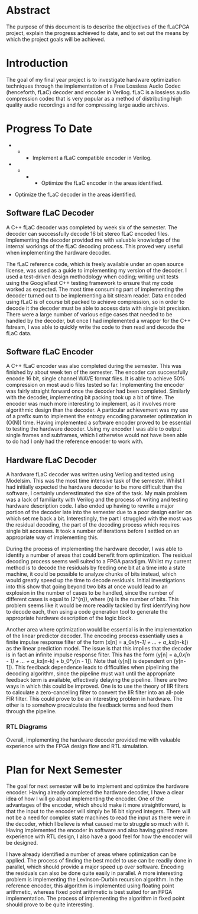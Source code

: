 Abstract
========

The purpose of this document is to describe the objectives of the fLaCPGA project, explain the progress achieved to date, and to set out the means by which the project goals will be achieved.

Introduction
============

The goal of my final year project is to investigate hardware optimization techniques through the implementation of a Free Lossless Audio Codec (henceforth, fLaC) decoder and encoder in Verilog. fLaC is a lossless audio compression codec that is very popular as a method of distributing high quality audio recordings and for compressing large audio archives.

Progress To Date
================

-   -   -   Implement a fLaC compatible encoder in Verilog.

-   -   -   -   Optimize the fLaC encoder in the areas identified.

-   Optimize the fLaC decoder in the areas identified.

Software fLaC Decoder
---------------------

A C++ fLaC decoder was completed by week six of the semester. The decoder can successfully decode 16 bit stereo fLaC encoded files. Implementing the decoder provided me with valuable knowledge of the internal workings of the fLaC decoding process. This proved very useful when implementing the hardware decoder.

The fLaC reference code, which is freely available under an open source license, was used as a guide to implementing my version of the decoder. I used a test-driven design methodology when coding; writing unit tests using the GoogleTest C++ testing framework to ensure that my code worked as expected. The most time consuming part of implementing the decoder turned out to be implementing a bit stream reader. Data encoded using fLaC is of course bit packed to achieve compression, so in order to decode it the decoder must be able to access data with single bit precision. There were a large number of various edge cases that needed to be handled by the decoder, but once I had implemented a wrapper for the C++ fstream, I was able to quickly write the code to then read and decode the fLaC data.

Software fLaC Encoder
---------------------

A C++ fLaC encoder was also completed during the semester. This was finished by about week ten of the semester. The encoder can successfully encode 16 bit, single channel WAVE format files. It is able to achieve 50% compression on most audio files tested so far. Implementing the encoder was fairly straight forward once the decoder had been completed. Similarly with the decoder, implementing bit packing took up a bit of time. The encoder was much more interesting to implement, as it involves more algorithmic design than the decoder. A particular achievement was my use of a prefix sum to implement the entropy encoding parameter optimzation in \(O(N)\) time.
 Having implemented a software encoder proved to be essential to testing the hardware decoder. Using my encoder I was able to output single frames and subframes, which I otherwise would not have been able to do had I only had the reference encoder to work with.

Hardware fLaC Decoder
---------------------

A hardware fLaC decoder was written using Verilog and tested using Modelsim. This was the most time intensive task of the semester. Whilst I had initially expected the hardware decoder to be more difficult than the software, I certainly underestimated the size of the task. My main problem was a lack of familiarity with Verilog and the process of writing and testing hardware description code. I also ended up having to rewrite a major portion of the decoder late into the semester due to a poor design earlier on which set me back a bit. Interestingly, the part I struggled with the most was the residual decoding, the part of the decoding process which requires single bit accesses. It took a number of iterations before I settled on an appropriate way of implementing this.

During the process of implementing the hardware decoder, I was able to identify a number of areas that could benefit from optimization. The residual decoding process seems well suited to a FPGA paradigm. Whilst my current method is to decode the residuals by feeding one bit at a time into a state machine, it could be possible to analyze chunks of bits instead, which would greatly speed up the time to decode residuals. Initial investigations into this show that going beyond two bits at once would lead to an explosion in the number of cases to be handled, since the number of different cases is equal to \(2^{n}\), where \(n\) is the number of bits. This problem seems like it would be more readily tackled by first identifying how to decode each, then using a code generation tool to generate the appropriate hardware description of the logic block.

Another area where optimization would be essential is in the implementation of the linear predictor decoder. The encoding process essentially uses a finite impulse response filter of the form \(x[n] = a_0*x[n-1] + ... + a_k*x[n-k]\) as the linear prediction model. The issue is that this implies that the decoder is in fact an infinite impulse response filter. This has the form \(y[n] = a_0*x[n - 1] + ... + a_k*x[n-k] + b_0*y[n - 1]\). Note that \(y[n]\) is dependent on \(y[n-1]\). This feedback dependence leads to difficulties when pipelining the decoding algorithm, since the pipeline must wait until the appropriate feedback term is available, effectively delaying the pipeline. There are two ways in which this could be improved. One is to use the theory of IIR filters to calculate a zero-cancelling filter to convert the IIR filter into an all-pole FIR filter. This could prove to be an interesting problem in hardware. The other is to somehow precalculate the feedback terms and feed them through the pipeline.

### RTL Diagrams

Overall, implementing the hardware decoder provided me with valuable experience with the FPGA design flow and RTL simulation.

Plan for Next Semester
======================

The goal for next semester will be to implement and optimize the hardware encoder. Having already completed the hardware decoder, I have a clear idea of how I will go about implementing the encoder. One of the advantages of the encoder, which should make it more straightforward, is that the input to the encoder will simply be 16 bit signed integers. There will not be a need for complex state machines to read the input as there were in the decoder, which I believe is what caused me to struggle so much with it. Having implemented the encoder in software and also having gained more experience with RTL design, I also have a good feel for how the encoder will be designed.

I have already identified a number of areas where optimization can be applied. The process of finding the best model to use can be readily done in parallel, which should provide a major speed up over software. Encoding the residuals can also be done quite easily in parallel. A more interesting problem is implementing the Levinson-Durbin recursion algorithm. In the reference encoder, this algorithm is implemented using floating point arithmetic, whereas fixed point arithmetic is best suited for an FPGA implementation. The process of implementing the algorithm in fixed point should prove to be quite interesting.
